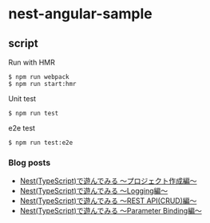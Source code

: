 # nest-angular-sample

## script

Run with HMR

```
$ npm run webpack
$ npm run start:hmr
```

Unit test

```
$ npm run test
```

e2e test

```
$ npm run test:e2e
```

### Blog posts

- [Nest(TypeScript)で遊んでみる 〜プロジェクト作成編〜](https://area-b.com/blog/2018/09/08/2300/)
- [Nest(TypeScript)で遊んでみる 〜Logging編〜](https://area-b.com/blog/2018/09/09/2200/)
- [Nest(TypeScript)で遊んでみる 〜REST API(CRUD)編〜](https://area-b.com/blog/2018/09/11/1945/)
- [Nest(TypeScript)で遊んでみる 〜Parameter Binding編〜](https://area-b.com/blog/2018/09/12/1930/)

